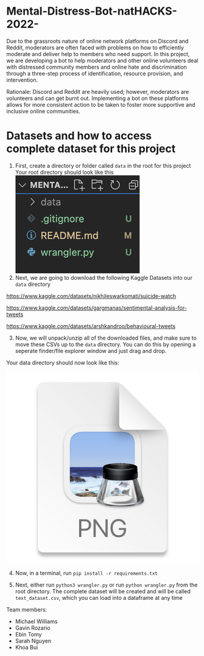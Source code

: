 # Mental-Distress-Bot-natHACKS-2022-

Due to the grassroots nature of online network platforms on Discord and Reddit, moderators are often faced with problems on how to efficiently moderate and deliver help to members who need support. In this project, we are developing a bot to help moderators and other online volunteers deal with distressed community members and online hate and discrimination through a three-step process of identification, resource provision, and intervention.

Rationale: Discord and Reddit are heavily used; however, moderators are volunteers and can get burnt out. Implementing a bot on these platforms allows for more consistent action to be taken to foster more supportive and inclusive online communities.

# Datasets and how to access complete dataset for this project

1. First, create a directory or folder called `data` in the root for this project
   Your root directory should look like this
   ![](2022-07-30-16-00-19.png)
2. Next, we are going to download the following Kaggle Datasets into our `data` directory

https://www.kaggle.com/datasets/nikhileswarkomati/suicide-watch

https://www.kaggle.com/datasets/gargmanas/sentimental-analysis-for-tweets

https://www.kaggle.com/datasets/arshkandroo/behavioural-tweets

3. Now, we will unpack/unzip all of the downloaded files, and make sure to move these CSVs up to the `data` directory. You can do this by opening a seperate finder/file explorer window and just drag and drop.

Your data directory should now look like this:

![](2022-07-30-16-04-17.png)

4. Now, in a terminal, run `pip install -r requirements.txt`

5. Next, either run `python3 wrangler.py` or run `python wrangler.py` from the root directory. The complete dataset will be created and will be called `text_dataset.csv`, which you can load into a dataframe at any time

Team members:

- Michael Williams
- Gavin Rozario
- Ebin Tomy
- Sarah Nguyen
- Khoa Bui
